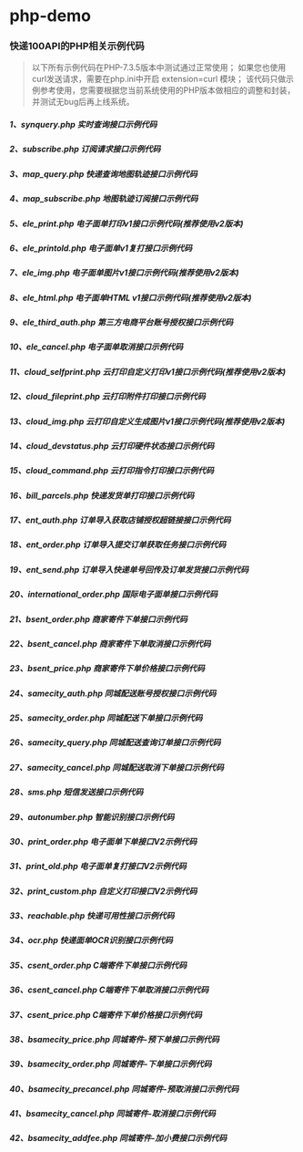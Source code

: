 # php-demo

### 快递100API的PHP相关示例代码

> 以下所有示例代码在PHP-7.3.5版本中测试通过正常使用；
> 如果您也使用curl发送请求，需要在php.ini中开启 extension=curl 模块；
> 该代码只做示例参考使用，您需要根据您当前系统使用的PHP版本做相应的调整和封装，并测试无bug后再上线系统。

##### 1、synquery.php 实时查询接口示例代码

##### 2、subscribe.php 订阅请求接口示例代码

##### 3、map_query.php 快递查询地图轨迹接口示例代码

##### 4、map_subscribe.php 地图轨迹订阅接口示例代码

##### 5、ele_print.php 电子面单打印v1接口示例代码(推荐使用v2版本)

##### 6、ele_printold.php 电子面单v1复打接口示例代码

##### 7、ele_img.php 电子面单图片v1接口示例代码(推荐使用v2版本)

##### 8、ele_html.php 电子面单HTML v1接口示例代码(推荐使用v2版本)

##### 9、ele_third_auth.php 第三方电商平台账号授权接口示例代码

##### 10、ele_cancel.php 电子面单取消接口示例代码

##### 11、cloud_selfprint.php 云打印自定义打印v1接口示例代码(推荐使用v2版本)

##### 12、cloud_fileprint.php 云打印附件打印接口示例代码

##### 13、cloud_img.php 云打印自定义生成图片v1接口示例代码(推荐使用v2版本)

##### 14、cloud_devstatus.php 云打印硬件状态接口示例代码

##### 15、cloud_command.php 云打印指令打印接口示例代码

##### 16、bill_parcels.php 快递发货单打印接口示例代码

##### 17、ent_auth.php 订单导入获取店铺授权超链接接口示例代码

##### 18、ent_order.php 订单导入提交订单获取任务接口示例代码

##### 19、ent_send.php 订单导入快递单号回传及订单发货接口示例代码

##### 20、international_order.php 国际电子面单接口示例代码

##### 21、bsent_order.php 商家寄件下单接口示例代码

##### 22、bsent_cancel.php 商家寄件下单取消接口示例代码

##### 23、bsent_price.php 商家寄件下单价格接口示例代码

##### 24、samecity_auth.php 同城配送账号授权接口示例代码

##### 25、samecity_order.php 同城配送下单接口示例代码

##### 26、samecity_query.php 同城配送查询订单接口示例代码

##### 27、samecity_cancel.php 同城配送取消下单接口示例代码

##### 28、sms.php 短信发送接口示例代码

##### 29、autonumber.php 智能识别接口示例代码

##### 30、print_order.php 电子面单下单接口V2示例代码

##### 31、print_old.php 电子面单复打接口V2示例代码

##### 32、print_custom.php 自定义打印接口V2示例代码

##### 33、reachable.php 快递可用性接口示例代码

##### 34、ocr.php 快递面单OCR识别接口示例代码

##### 35、csent_order.php C端寄件下单接口示例代码

##### 36、csent_cancel.php C端寄件下单取消接口示例代码

##### 37、csent_price.php C端寄件下单价格接口示例代码

##### 38、bsamecity_price.php 同城寄件-预下单接口示例代码

##### 39、bsamecity_order.php 同城寄件-下单接口示例代码

##### 40、bsamecity_precancel.php 同城寄件-预取消接口示例代码

##### 41、bsamecity_cancel.php 同城寄件-取消接口示例代码

##### 42、bsamecity_addfee.php 同城寄件-加小费接口示例代码
